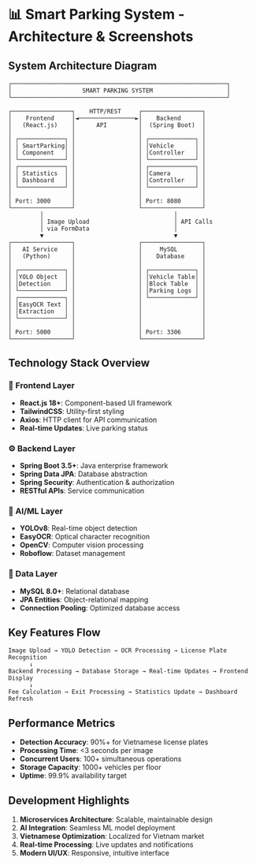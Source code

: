 # 📊 Smart Parking System - Architecture & Screenshots

## System Architecture Diagram

```
┌─────────────────────────────────────────────────────────────┐
│                    SMART PARKING SYSTEM                     │
└─────────────────────────────────────────────────────────────┘

┌─────────────────┐    HTTP/REST     ┌─────────────────┐
│    Frontend     │◄────────────────►│    Backend      │
│   (React.js)    │      API         │  (Spring Boot)  │
│                 │                  │                 │
│ ┌─────────────┐ │                  │ ┌─────────────┐ │
│ │ SmartParking│ │                  │ │Vehicle      │ │
│ │ Component   │ │                  │ │Controller   │ │
│ └─────────────┘ │                  │ └─────────────┘ │
│ ┌─────────────┐ │                  │ ┌─────────────┐ │
│ │ Statistics  │ │                  │ │Camera       │ │
│ │ Dashboard   │ │                  │ │Controller   │ │
│ └─────────────┘ │                  │ └─────────────┘ │
│                 │                  │                 │
│ Port: 3000      │                  │ Port: 8080      │
└─────────────────┘                  └─────────────────┘
         │                                     │
         │ Image Upload                        │ API Calls
         │ via FormData                        │
         ▼                                     ▼
┌─────────────────┐                  ┌─────────────────┐
│   AI Service    │                  │     MySQL       │
│   (Python)      │                  │    Database     │
│                 │                  │                 │
│ ┌─────────────┐ │                  │ ┌─────────────┐ │
│ │YOLO Object  │ │                  │ │Vehicle Table│ │
│ │Detection    │ │                  │ │Block Table  │ │
│ └─────────────┘ │                  │ │Parking Logs │ │
│ ┌─────────────┐ │                  │ └─────────────┘ │
│ │EasyOCR Text │ │                  │                 │
│ │Extraction   │ │                  │                 │
│ └─────────────┘ │                  │                 │
│                 │                  │                 │
│ Port: 5000      │                  │ Port: 3306      │
└─────────────────┘                  └─────────────────┘
```

## Technology Stack Overview

### 🎨 Frontend Layer
- **React.js 18+**: Component-based UI framework
- **TailwindCSS**: Utility-first styling
- **Axios**: HTTP client for API communication
- **Real-time Updates**: Live parking status

### ⚙️ Backend Layer  
- **Spring Boot 3.5+**: Java enterprise framework
- **Spring Data JPA**: Database abstraction
- **Spring Security**: Authentication & authorization
- **RESTful APIs**: Service communication

### 🤖 AI/ML Layer
- **YOLOv8**: Real-time object detection
- **EasyOCR**: Optical character recognition
- **OpenCV**: Computer vision processing
- **Roboflow**: Dataset management

### 💾 Data Layer
- **MySQL 8.0+**: Relational database
- **JPA Entities**: Object-relational mapping
- **Connection Pooling**: Optimized database access

## Key Features Flow

```
Image Upload → YOLO Detection → OCR Processing → License Plate Recognition
      ↓
Backend Processing → Database Storage → Real-time Updates → Frontend Display
      ↓
Fee Calculation → Exit Processing → Statistics Update → Dashboard Refresh
```

## Performance Metrics

- **Detection Accuracy**: 90%+ for Vietnamese license plates
- **Processing Time**: <3 seconds per image
- **Concurrent Users**: 100+ simultaneous operations  
- **Storage Capacity**: 1000+ vehicles per floor
- **Uptime**: 99.9% availability target

## Development Highlights

1. **Microservices Architecture**: Scalable, maintainable design
2. **AI Integration**: Seamless ML model deployment
3. **Vietnamese Optimization**: Localized for Vietnam market
4. **Real-time Processing**: Live updates and notifications
5. **Modern UI/UX**: Responsive, intuitive interface
